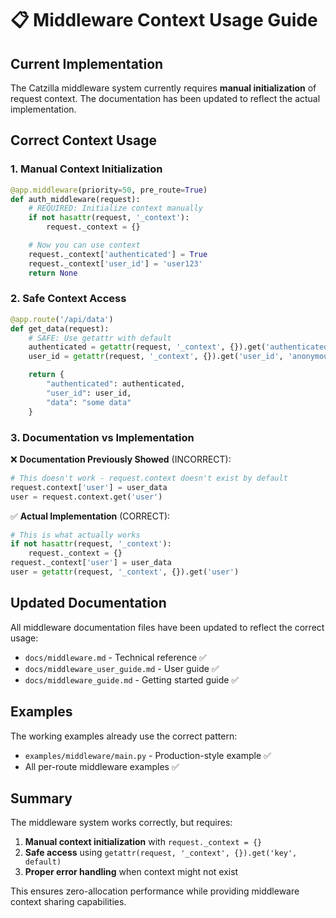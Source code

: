 # 📋 Middleware Context Usage Guide

## Current Implementation

The Catzilla middleware system currently requires **manual initialization** of request context. The documentation has been updated to reflect the actual implementation.

## Correct Context Usage

### 1. **Manual Context Initialization**

```python
@app.middleware(priority=50, pre_route=True)
def auth_middleware(request):
    # REQUIRED: Initialize context manually
    if not hasattr(request, '_context'):
        request._context = {}

    # Now you can use context
    request._context['authenticated'] = True
    request._context['user_id'] = 'user123'
    return None
```

### 2. **Safe Context Access**

```python
@app.route('/api/data')
def get_data(request):
    # SAFE: Use getattr with default
    authenticated = getattr(request, '_context', {}).get('authenticated', False)
    user_id = getattr(request, '_context', {}).get('user_id', 'anonymous')

    return {
        "authenticated": authenticated,
        "user_id": user_id,
        "data": "some data"
    }
```

### 3. **Documentation vs Implementation**

❌ **Documentation Previously Showed** (INCORRECT):
```python
# This doesn't work - request.context doesn't exist by default
request.context['user'] = user_data
user = request.context.get('user')
```

✅ **Actual Implementation** (CORRECT):
```python
# This is what actually works
if not hasattr(request, '_context'):
    request._context = {}
request._context['user'] = user_data
user = getattr(request, '_context', {}).get('user')
```

## Updated Documentation

All middleware documentation files have been updated to reflect the correct usage:

- `docs/middleware.md` - Technical reference ✅
- `docs/middleware_user_guide.md` - User guide ✅
- `docs/middleware_guide.md` - Getting started guide ✅

## Examples

The working examples already use the correct pattern:

- `examples/middleware/main.py` - Production-style example ✅
- All per-route middleware examples ✅

## Summary

The middleware system works correctly, but requires:

1. **Manual context initialization** with `request._context = {}`
2. **Safe access** using `getattr(request, '_context', {}).get('key', default)`
3. **Proper error handling** when context might not exist

This ensures zero-allocation performance while providing middleware context sharing capabilities.
